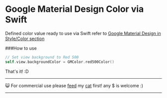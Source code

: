 # Google Material Design Color via Swift

Defined color value ready to use via Swift refer to [Google Material Design in Style/Color section](http://www.google.com/design/spec/style/color.html#color-color-palette)

###How to use
```swift
// Set view background to Red 500
self.view.backgroundColor = GMColor.red500Color()
```
That's it! :D

- - -
:smiley_cat: For commercial use please  [feed](https://www.paypal.com/cgi-bin/webscr?cmd=_xclick&business=katopz%40gmail%2ecom&lc=TH&item_name=tuna&item_number=tuna&button_subtype=services&no_note=0&currency_code=USD&bn=PP%2dBuyNowBF%3abtn_buynowCC_LG%2egif%3aNonHostedGuest) my [cat](http://instagram.com/katopz) first!
any $ is welcome :)
- - -
